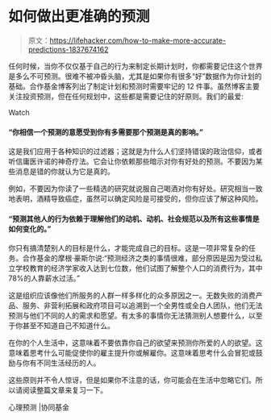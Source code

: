 # 如何做出更准确的预测

> 原文：<https://lifehacker.com/how-to-make-more-accurate-predictions-1837674162>

任何时候，当你不仅仅基于自己的行为来制定长期计划时，你都需要记住这个世界是多么不可预测。很难不被冲昏头脑，尤其是如果你有很多“好”数据作为你计划的基础。合作基金博客列出了制定计划和预测时需要牢记的 12 件事。虽然博客主要关注投资预测，但在任何规划中，这些都是需要记住的好原则。我们的最爱:

Watch

#### “你相信一个预测的意愿受到你有多需要那个预测是真的影响。”

这是我们应用于各种知识的过滤器；这就是为什么人们坚持错误的政治信仰，或者听信庸医许诺的神奇疗法。它会让你依赖那些暗示对你有好处的预测。不要因为某些消息是错的你就认为它是真的。

例如，不要因为你读了一些精选的研究就说服自己喝酒对你有好处。研究相当一致地表明，酒精导致癌症，虽然可以确定风险是可接受的，但你应该了解这种风险。

#### “预测其他人的行为依赖于理解他们的动机、动机、社会规范以及所有这些事情是如何变化的。”

你只有搞清楚别人的目标是什么，才能完成自己的目标。这是一项非常复杂的任务。合作基金的摩根·豪斯尔说:“预测经济之类的事情很难，部分原因是因为受过私立学校教育的经济学家收入达到七位数，他们试图了解整个人口的消费行为，其中 78%的人靠薪水过活。”

这是组织应该像他们所服务的人群一样多样化的众多原因之一。无数失败的消费产品、服务、非营利拓展和政府项目可以追溯到一个全男性或全白人团队，他们无法预测与他们不同的人的需求和愿望。有太多的事情你无法猜测别人想要什么，以至于你甚至不知道自己不知道什么。

在你的个人生活中，这意味着不要依靠你自己的欲望来预测你所爱的人的欲望。这意味着思考什么可能促使你的雇主提升你或解雇你。这意味着思考什么会冒犯或鼓励与你有不同生活经历的人。

这些原则并不令人惊讶，但是如果你不注意的话，你可能会在生活中忽略它们。所以请阅读整篇文章来复习一下。

心理预测 |协同基金